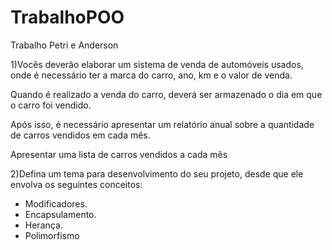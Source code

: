 # TrabalhoPOO
Trabalho Petri e Anderson

1)Vocês deverão elaborar um sistema de venda de
automóveis usados, onde é necessário ter a marca
do carro, ano, km e o valor de venda.

Quando é realizado a venda do carro, deverá ser
armazenado o dia em que o carro foi vendido.

Após isso, é necessário apresentar um relatório anual
sobre a quantidade de carros vendidos em cada mês.

Apresentar uma lista de carros vendidos a cada mês

2)Defina um tema para desenvolvimento do seu projeto, desde que ele envolva os seguintes conceitos:
- Modificadores.
- Encapsulamento.
- Herança.
- Polimorfismo
